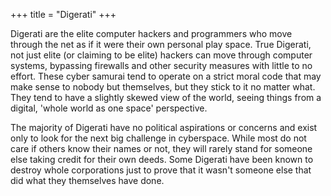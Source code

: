 +++
title = "Digerati"
+++

Digerati are the elite computer hackers and programmers who move through
the net as if it were their own personal play space. True Digerati, not
just elite (or claiming to be elite) hackers can move through computer
systems, bypassing firewalls and other security measures with little to
no effort. These cyber samurai tend to operate on a strict moral code
that may make sense to nobody but themselves, but they stick to it no
matter what. They tend to have a slightly skewed view of the world,
seeing things from a digital, 'whole world as one space' perspective.

The majority of Digerati have no political aspirations or concerns and
exist only to look for the next big challenge in cyberspace. While most
do not care if others know their names or not, they will rarely stand
for someone else taking credit for their own deeds. Some Digerati have
been known to destroy whole corporations just to prove that it wasn't
someone else that did what they themselves have done.